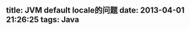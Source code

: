 title: JVM default locale的问题
date: 2013-04-01 21:26:25
tags: Java
---


	
		 
	
	
		 
	
	
		 
	
	
		 
	

		 
	
		 
	
		 
	
		 
	